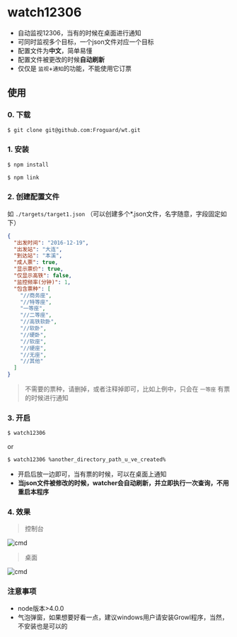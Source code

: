 # watch12306

- 自动监视12306，当有的时候在桌面进行通知
- 可同时监视多个目标，一个json文件对应一个目标
- 配置文件为**中文**，简单易懂
- 配置文件被更改的时候**自动刷新**
- 仅仅是 ```监视```+```通知```的功能，不能使用它订票


## 使用

### 0. 下载

```bash
$ git clone git@github.com:Froguard/wt.git
```

### 1. 安装

```bash
$ npm install
```

```bash
$ npm link
```

### 2. 创建配置文件 

如 ```./targets/target1.json``` （可以创建多个*.json文件，名字随意，字段固定如下）

```json
{
  "出发时间": "2016-12-19",
  "出发站": "大连",
  "到达站": "本溪",
  "成人票": true,
  "显示票价": true,
  "仅显示高铁": false,
  "监控频率(分钟)": 1,
  "包含票种": [
    "//商务座",
    "//特等座",
    "一等座",
    "//二等座",
    "//高铁软卧",
    "//软卧",
    "//硬卧",
    "//软座",
    "//硬座",
    "//无座",
    "//其他"
  ]
}
```

> 不需要的票种，请删掉，或者注释掉即可，比如上例中，只会在 ```一等座``` 有票的时候进行通知


### 3. 开启

```bash
$ watch12306
```
or
```bash
$ watch12306 %another_directory_path_u_ve_created%
```

- 开启后放一边即可，当有票的时候，可以在桌面上通知
- **当json文件被修改的时候，watcher会自动刷新，并立即执行一次查询，不用重启本程序**

### 4. 效果

> 控制台

![cmd](https://raw.githubusercontent.com/Froguard/wt/master/img/demo.png)

> 桌面

![cmd](https://raw.githubusercontent.com/Froguard/wt/master/img/tip.png)


### 注意事项

- node版本>4.0.0
- 气泡弹窗，如果想要好看一点，建议windows用户请安装Growl程序，当然，不安装也是可以的